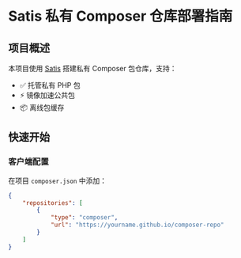 # Satis 私有 Composer 仓库部署指南

## 项目概述
本项目使用 [Satis](https://github.com/composer/satis) 搭建私有 Composer 包仓库，支持：
- ✅ 托管私有 PHP 包
- ⚡ 镜像加速公共包
- 📦 离线包缓存

## 快速开始

### 客户端配置
在项目 `composer.json` 中添加：

```json
{
    "repositories": [
        {
            "type": "composer",
            "url": "https://yourname.github.io/composer-repo"
        }
    ]
}